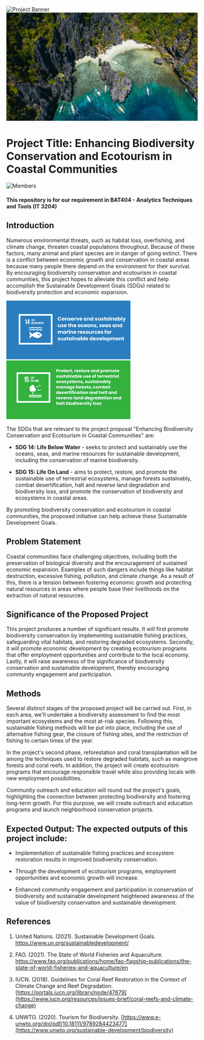 ![Project Banner](https://github.com/JerichoAmargo/ATT---PROJECT-PROPOSAL/blob/main/Project%20Banner.png)
![Wonderful Beach](https://github.com/JerichoAmargo/ATT---PROJECT-PROPOSAL/blob/main/Wonderful%20Beach.jpg)

# Project Title: Enhancing Biodiversity Conservation and Ecotourism in Coastal Communities

![Members](https://github.com/JerichoAmargo/ATT---PROJECT-PROPOSAL/blob/main/Members.png)
#### This repository is for our requirement in BAT404 - Analytics Techniques and Tools (IT 3204)

## Introduction
  Numerous environmental threats, such as habitat loss, overfishing, and climate change, threaten coastal populations throughout. Because of these factors, many animal and plant species are in danger of going extinct. There is a conflict between economic growth and conservation in coastal areas because many people there depend on the environment for their survival. By encouraging biodiversity conservation and ecotourism in coastal communities, this project hopes to alleviate this conflict and help accomplish the Sustainable Development Goals (SDGs) related to biodiversity protection and economic expansion.

![SDG 14](https://github.com/JerichoAmargo/ATT---PROJECT-PROPOSAL/blob/main/SDG%2014.png)
![SDG 15](https://github.com/JerichoAmargo/ATT---PROJECT-PROPOSAL/blob/main/SDG%2015.png)

The SDGs that are relevant to the project proposal "Enhancing Biodiversity Conservation and Ecotourism in Coastal Communities" are:

* **SDG 14: Life Below Water** - seeks to protect and sustainably use the oceans, seas, and marine resources for sustainable development, including the conservation of marine biodiversity.

* **SDG 15: Life On Land** - aims to protect, restore, and promote the sustainable use of terrestrial ecosystems, manage forests sustainably, combat desertification, halt and reverse land degradation and biodiversity loss, and promote the conservation of biodiversity and ecosystems in coastal areas.

By promoting biodiversity conservation and ecotourism in coastal communities, the proposed initiative can help achieve these Sustainable Development Goals.

## Problem Statement
  Coastal communities face challenging objectives, including both the preservation of biological diversity and the encouragement of sustained economic expansion. Examples of such dangers include things like habitat destruction, excessive fishing, pollution, and climate change. As a result of this, there is a tension between fostering economic growth and protecting natural resources in areas where people base their livelihoods on the extraction of natural resources.

## Significance of the Proposed Project
  This project produces a number of significant results. It will first promote biodiversity conservation by implementing sustainable fishing practices, safeguarding vital habitats, and restoring degraded ecosystems. Secondly, it will promote economic development by creating ecotourism programs that offer employment opportunities and contribute to the local economy. Lastly, it will raise awareness of the significance of biodiversity conservation and sustainable development, thereby encouraging community engagement and participation.
  
## Methods
Several distinct stages of the proposed project will be carried out. First, in each area, we'll undertake a biodiversity assessment to find the most important ecosystems and the most at-risk species. Following this, sustainable fishing methods will be put into place, including the use of alternative fishing gear, the closure of fishing sites, and the restriction of fishing to certain times of the year.

In the project's second phase, reforestation and coral transplantation will be among the techniques used to restore degraded habitats, such as mangrove forests and coral reefs. In addition, the project will create ecotourism programs that encourage responsible travel while also providing locals with new employment possibilities.

Community outreach and education will round out the project's goals, highlighting the connection between protecting biodiversity and fostering long-term growth. For this purpose, we will create outreach and education programs and launch neighborhood conservation projects.

## Expected Output: The expected outputs of this project include:
* Implementation of sustainable fishing practices and ecosystem restoration results in improved biodiversity conservation.

* Through the development of ecotourism programs, employment opportunities and economic growth will increase.

*  Enhanced community engagement and participation in conservation of biodiversity and sustainable development heightened awareness of the value of biodiversity conservation and sustainable development.

## References
1. United Nations. (2021). Sustainable Development Goals. https://www.un.org/sustainabledevelopment/

2. FAO. (2021). The State of World Fisheries and Aquaculture. https://www.fao.org/publications/home/fao-flagship-publications/the-state-of-world-fisheries-and-aquaculture/en
3. IUCN. (2018). Guidelines for Coral Reef Restoration in the Context of Climate Change and Reef Degradation. [https://portals.iucn.org/library/node/47679](https://www.iucn.org/resources/issues-brief/coral-reefs-and-climate-change)
4. UNWTO. (2020). Tourism for Biodiversity. [https://www.e-unwto.org/doi/pdf/10.18111/9789284423477](https://www.unwto.org/sustainable-development/biodiversity)
